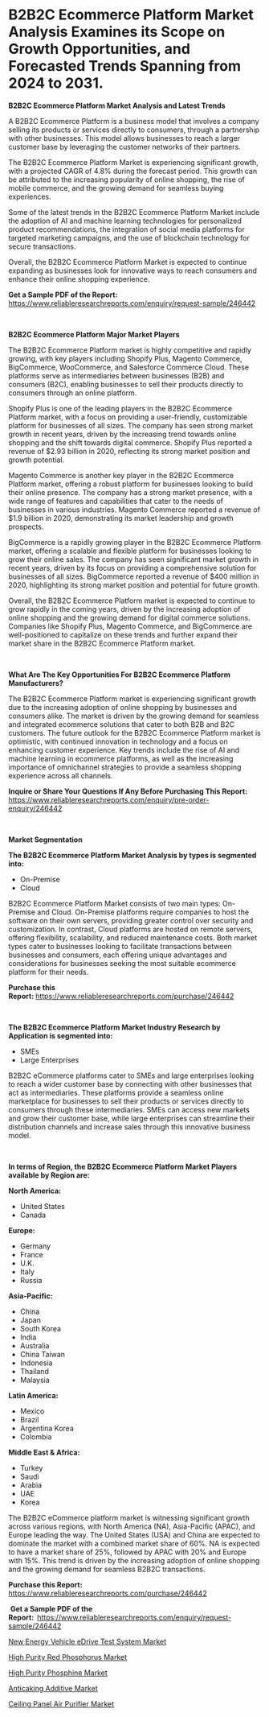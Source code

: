<p><h1>B2B2C Ecommerce Platform Market Analysis Examines its Scope on Growth Opportunities, and Forecasted Trends Spanning from 2024 to 2031.</h1></p><p><strong>B2B2C Ecommerce Platform Market Analysis and Latest Trends</strong></p>
<p><p>A B2B2C Ecommerce Platform is a business model that involves a company selling its products or services directly to consumers, through a partnership with other businesses. This model allows businesses to reach a larger customer base by leveraging the customer networks of their partners.</p><p>The B2B2C Ecommerce Platform Market is experiencing significant growth, with a projected CAGR of 4.8% during the forecast period. This growth can be attributed to the increasing popularity of online shopping, the rise of mobile commerce, and the growing demand for seamless buying experiences. </p><p>Some of the latest trends in the B2B2C Ecommerce Platform Market include the adoption of AI and machine learning technologies for personalized product recommendations, the integration of social media platforms for targeted marketing campaigns, and the use of blockchain technology for secure transactions.</p><p>Overall, the B2B2C Ecommerce Platform Market is expected to continue expanding as businesses look for innovative ways to reach consumers and enhance their online shopping experience.</p></p>
<p><strong>Get a Sample PDF of the Report:&nbsp;</strong> <a href="https://www.reliableresearchreports.com/enquiry/request-sample/246442">https://www.reliableresearchreports.com/enquiry/request-sample/246442</a></p>
<p>&nbsp;</p>
<p><strong>B2B2C Ecommerce Platform Major Market Players</strong></p>
<p><p>The B2B2C Ecommerce Platform market is highly competitive and rapidly growing, with key players including Shopify Plus, Magento Commerce, BigCommerce, WooCommerce, and Salesforce Commerce Cloud. These platforms serve as intermediaries between businesses (B2B) and consumers (B2C), enabling businesses to sell their products directly to consumers through an online platform.</p><p>Shopify Plus is one of the leading players in the B2B2C Ecommerce Platform market, with a focus on providing a user-friendly, customizable platform for businesses of all sizes. The company has seen strong market growth in recent years, driven by the increasing trend towards online shopping and the shift towards digital commerce. Shopify Plus reported a revenue of $2.93 billion in 2020, reflecting its strong market position and growth potential.</p><p>Magento Commerce is another key player in the B2B2C Ecommerce Platform market, offering a robust platform for businesses looking to build their online presence. The company has a strong market presence, with a wide range of features and capabilities that cater to the needs of businesses in various industries. Magento Commerce reported a revenue of $1.9 billion in 2020, demonstrating its market leadership and growth prospects.</p><p>BigCommerce is a rapidly growing player in the B2B2C Ecommerce Platform market, offering a scalable and flexible platform for businesses looking to grow their online sales. The company has seen significant market growth in recent years, driven by its focus on providing a comprehensive solution for businesses of all sizes. BigCommerce reported a revenue of $400 million in 2020, highlighting its strong market position and potential for future growth.</p><p>Overall, the B2B2C Ecommerce Platform market is expected to continue to grow rapidly in the coming years, driven by the increasing adoption of online shopping and the growing demand for digital commerce solutions. Companies like Shopify Plus, Magento Commerce, and BigCommerce are well-positioned to capitalize on these trends and further expand their market share in the B2B2C Ecommerce Platform market.</p></p>
<p>&nbsp;</p>
<p><strong>What Are The Key Opportunities For B2B2C Ecommerce Platform Manufacturers?</strong></p>
<p><p>The B2B2C Ecommerce Platform market is experiencing significant growth due to the increasing adoption of online shopping by businesses and consumers alike. The market is driven by the growing demand for seamless and integrated ecommerce solutions that cater to both B2B and B2C customers. The future outlook for the B2B2C Ecommerce Platform market is optimistic, with continued innovation in technology and a focus on enhancing customer experience. Key trends include the rise of AI and machine learning in ecommerce platforms, as well as the increasing importance of omnichannel strategies to provide a seamless shopping experience across all channels.</p></p>
<p><strong>Inquire or Share Your Questions If Any Before Purchasing This Report:</strong> <a href="https://www.reliableresearchreports.com/enquiry/pre-order-enquiry/246442">https://www.reliableresearchreports.com/enquiry/pre-order-enquiry/246442</a></p>
<p>&nbsp;</p>
<p><strong>Market Segmentation</strong></p>
<p><strong>The B2B2C Ecommerce Platform Market Analysis by types is segmented into:</strong></p>
<p><ul><li>On-Premise</li><li>Cloud</li></ul></p>
<p><p>B2B2C Ecommerce Platform Market consists of two main types: On-Premise and Cloud. On-Premise platforms require companies to host the software on their own servers, providing greater control over security and customization. In contrast, Cloud platforms are hosted on remote servers, offering flexibility, scalability, and reduced maintenance costs. Both market types cater to businesses looking to facilitate transactions between businesses and consumers, each offering unique advantages and considerations for businesses seeking the most suitable ecommerce platform for their needs.</p></p>
<p><strong>Purchase this Report:&nbsp;</strong><a href="https://www.reliableresearchreports.com/purchase/246442">https://www.reliableresearchreports.com/purchase/246442</a></p>
<p>&nbsp;</p>
<p><strong>The B2B2C Ecommerce Platform Market Industry Research by Application is segmented into:</strong></p>
<p><ul><li>SMEs</li><li>Large Enterprises</li></ul></p>
<p><p>B2B2C eCommerce platforms cater to SMEs and large enterprises looking to reach a wider customer base by connecting with other businesses that act as intermediaries. These platforms provide a seamless online marketplace for businesses to sell their products or services directly to consumers through these intermediaries. SMEs can access new markets and grow their customer base, while large enterprises can streamline their distribution channels and increase sales through this innovative business model.</p></p>
<p>&nbsp;</p>
<p><strong>In terms of Region, the B2B2C Ecommerce Platform Market Players available by Region are:</strong></p>
<p>
    <p> <strong> North America: </strong>
        <ul>
            <li>United States</li>
            <li>Canada</li>
        </ul>
        </p> 
    <p> <strong> Europe: </strong>
        <ul>
            <li>Germany</li>
            <li>France</li>
            <li>U.K.</li>
            <li>Italy</li>
            <li>Russia</li>
        </ul>
        </p> 
    <p> <strong> Asia-Pacific: </strong>
        <ul>
            <li>China</li>
            <li>Japan</li>
            <li>South Korea</li>
            <li>India</li>
            <li>Australia</li>
            <li>China Taiwan</li>
            <li>Indonesia</li>
            <li>Thailand</li>
            <li>Malaysia</li>
        </ul>
        </p> 
    <p> <strong> Latin America: </strong>
        <ul>
            <li>Mexico</li>
            <li>Brazil</li>
            <li>Argentina Korea</li>
            <li>Colombia</li>
        </ul>
        </p> 
    <p> <strong> Middle East & Africa: </strong>
        <ul>
            <li>Turkey</li>
            <li>Saudi</li>
            <li>Arabia</li>
            <li>UAE</li>
            <li>Korea</li>
        </ul>
    </p>
    </p>
<p><p>The B2B2C eCommerce platform market is witnessing significant growth across various regions, with North America (NA), Asia-Pacific (APAC), and Europe leading the way. The United States (USA) and China are expected to dominate the market with a combined market share of 60%. NA is expected to have a market share of 25%, followed by APAC with 20% and Europe with 15%. This trend is driven by the increasing adoption of online shopping and the growing demand for seamless B2B2C transactions.</p></p>
<p><strong>Purchase this Report: </strong><a href="https://www.reliableresearchreports.com/purchase/246442">https://www.reliableresearchreports.com/purchase/246442</a></p>
<p>&nbsp;<strong>Get a Sample PDF of the Report:&nbsp;&nbsp;</strong><a href="https://www.reliableresearchreports.com/enquiry/request-sample/246442">https://www.reliableresearchreports.com/enquiry/request-sample/246442</a></p>
<p><strong></strong></p>
<p><p><a href="https://picayune-night-cbd.notion.site/New-Energy-Vehicle-eDrive-Test-System-Market-Furnish-Information-about-Market-Size-Market-Share-Ma-9ca720c72d8a4f65bd5dfe349c7fdf48">New Energy Vehicle eDrive Test System Market</a></p><p><a href="https://view.publitas.com/reportprime-1/high-purity-red-phosphorus-market-size-global-industry-overview-market-segmentation-and-forecast-2024-to-2031/">High Purity Red Phosphorus Market</a></p><p><a href="https://view.publitas.com/reportprime-1/high-purity-phosphine-market-research-report-the-key-to-successful-business-strategy-forecasted-for-period-from-2024-2031/">High Purity Phosphine Market</a></p><p><a href="https://valiant-lunge-8fe.notion.site/Anticaking-Additive-Market-Dynamics-2024-2031-Also-about-Its-Market-Trends-Projections-and-Opport-60d19aa0e2824049900151387f74aa05">Anticaking Additive Market</a></p><p><a href="https://artistic-helicopter-ca9.notion.site/Ceiling-Panel-Air-Purifier-Market-Size-Focuses-on-Market-Dynamics-In-Depth-Analysis-and-Future-Proj-6642cbefe84f47c683af50f826f845d1">Ceiling Panel Air Purifier Market</a></p></p>